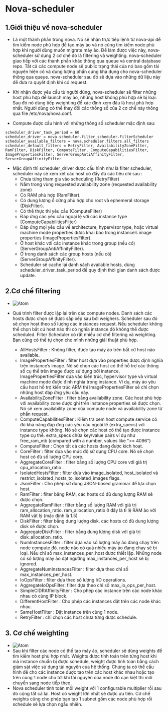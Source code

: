 # Nova-scheduler # 
## 1.Giới thiệu về nova-scheduler ## 
- Là một thành phần trong nova. Nó sẽ nhận trực tiếp lệnh từ nova-api để tìm kiếm node phù hợp để tạo máy ảo và nó cũng tim kiếm node phù hợp khi người dùng muốn migrate máy ảo. Để làm được việc này, nova-scheduler sử dụng 2 cơ chế đó là filtering và weighting. nova-scheduler giao tiếp với các thành phần khác thông qua queue và central database repo. Tất cả các compute node sẽ public trạng thái của nó bao gồm tài nguyên hiện có và dung lượng phần cứng khả dụng cho nova-scheduler thông qua queue. nova-scheduler sau đó sẽ dựa vào những dữ liệu này để đưa ra quyết định khi có request.

- Khi nhận được yêu cầu từ người dùng, nova-scheduler sẽ filter những host phù hợp để launch máy ảo, những host không phù hợp sẽ bị loại. Sau đó nó dùng tiếp weighting để xác định xem đâu là host phù hợp nhất. Người dùng có thể thay đổi các thông số của 2 cơ chế này thông qua file /etc/nova/nova.conf.

- Compute được cấu hình với những thông số scheduler mặc định sau:
```
scheduler_driver_task_period = 60
scheduler_driver = nova.scheduler.filter_scheduler.FilterScheduler
scheduler_available_filters = nova.scheduler.filters.all_filters
scheduler_default_filters = RetryFilter, AvailabilityZoneFilter, RamFilter, DiskFilter, ComputeFilter, ComputeCapabilitiesFilter, ImagePropertiesFilter, ServerGroupAntiAffinityFilter, ServerGroupAffinityFilter
```
- Mặc định thì scheduler_driver được cấu hình như là filter scheduler, scheduler này sẽ xem xét các host có đầy đủ các tiêu chí sau : 
   - Chưa từng tham gia vào scheduling (RetryFilter)
   - Nằm trong vùng requested availability zone (requested availability zone)
   - Có RAM phù hợp (RamFilter).
   - Có dung lượng ổ cứng phù hợp cho root và ephemeral storage (DiskFilter).
   - Có thể thực thi yêu cầu (ComputeFilter)
   - Đáp ứng các yêu cầu ngoại lệ với các instance type (ComputeCapabilitiesFilter)
   - Đáp ứng mọi yêu cầu về architecture, hypervisor type, hoặc virtual machine mode properties được khai báo trong instance’s image properties (ImagePropertiesFilter).
   - Ở host khác với các instance khác trong group (nếu có) (ServerGroupAntiAffinityFilter).
   - Ở trong danh sách các group hosts (nếu có) (ServerGroupAffinityFilter).
   - Scheduler sẽ cache lại danh sách available hosts, dùng scheduler_driver_task_period để quy định thời gian danh sách được update.
## 2.Cơ chế filtering ## 
- ![Atom](https://i.imgur.com/LlPqlQA.png) 
- Quá trình filter được lặp lại trên các compute nodes. Danh sách các hosts được chọn sẽ được sắp xếp sau bởi weighers. Scheduler sau đó sẽ chọn host theo số lượng các instances request. Nếu scheduler không thể chọn bất cứ host nào thì có nghĩa instance đó không thể được scheduled. Filter Scheduler có rất nhiều cơ chế filtering và weighting. Bạn cũng có thể tự chọn cho mình những giải thuật phù hợp.

  - AllHostsFilter : Không filter, được tạo máy ảo trên bất cứ host nào available.
  - ImagePropertiesFilter : filter host dựa vào properties được định nghĩa trên instance’s image. Nó sẽ chọn các host có thể hỗ trợ các thông số cụ thể trên image được sử dụng bởi instance. ImagePropertiesFilter dựa vào kiến trúc, hypervisor type và virtual machine mode được định nghĩa trong instance. Ví dụ, máy ảo yêu cầu host hỗ trợ kiến trúc ARM thì ImagePropertiesFilter sẽ chỉ chọn những host đáp ứng yêu cầu này.
  - AvailabilityZoneFilter : filter bằng availability zone. Các host phù hợp với availability zone được ghi trên instance properties sẽ được chọn. Nó sẽ xem availability zone của compute node và availability zone từ phần request.
  - ComputeCapabilitiesFilter : Kiểm tra xem host compute service có đủ khả năng đáp ứng các yêu cầu ngoài lề (extra_specs) với instance type không. Nó sẽ chọn các host có thể tạo được instance type cụ thể. extra_specs chứa key/value pairs ví dụ như free_ram_mb (compared with a number, values like ">= 4096")
  - ComputeFilter : Chọn tất cả các hosts đang được kích hoạt.
  - CoreFilter : filter dựa vào mức độ sử dụng CPU core. Nó sẽ chọn host có đủ số lượng CPU core.
  - AggregateCoreFilter : filter bằng số lượng CPU core với giá trị cpu_allocation_ratio .
  - IsolatedHostsFilter : filter dựa vào image_isolated, host_isolated và restrict_isolated_hosts_to_isolated_images flags.
  - JsonFilter : Cho phép sử dụng JSON-based grammar để lựa chọn host.
  - RamFilter : filter bằng RAM, các hosts có đủ dung lượng RAM sẽ được chọn.
  - AggregateRamFilter : filter bằng số lượng RAM với giá trị ram_allocation_ratio. ram_allocation_ratio ở đây là tỉ lệ RAM ảo với RAM vật lý (mặc định là 1.5)
  - DiskFilter : filter bằng dung lượng disk. các hosts có đủ dung lượng disk sẽ được chọn.
  - AggregateDiskFilter : filter bằng dung lượng disk với giá trị disk_allocation_ratio.
  - NumInstancesFilter : filter dựa vào số lượng máy ảo đang chạy trên node compute đó. node nào có quá nhiều máy ảo đang chạy sẽ bị loại. Nếu chỉ số max_instances_per_host đươc thiết lập. Những node có số lượng máy ảo đạt ngưỡng max_instances_per_host sẽ bị ignored.
  - AggregateNumInstancesFilter : filter dựa theo chỉ số max_instances_per_host.
  - IoOpsFilter : filter dựa theo số lượng I/O operations.
  - AggregateIoOpsFilter: filter dựa theo chỉ số max_io_ops_per_host.
  - SimpleCIDRAffinityFilter : Cho phép các instance trên các node khác nhau có cùng IP block.
  - DifferentHostFilter : Cho phép các instances đặt trên các node khác nhau.
  - SameHostFilter : Đặt instance trên cùng 1 node.
  - RetryFilter : chỉ chọn các host chưa từng được schedule.
 
## 3. Cơ chế weighting ## 
- ![Atom](https://i.imgur.com/rM1mGbn.png) 
- Sau khi filter các node có thể tạo máy ảo, scheduler sẽ dùng weights để tìm kiếm host phù hợp nhất. Weights được tính toán trên từng host khi mà instance chuẩn bị được schedule, weight được tính toán bằng cách giám sát việc sử dụng tài nguyên của hệ thống. Chúng ta có thể cầu hình để cho các instance được tạo trên các host khác nhau hoặc tạo trên cùng 1 node cho tới khi tài nguyên của node đó cạn kiệt thì mới chuyển sang node tiếp theo.
- Nova scheduler tính toán mỗi weight với 1 configurable multiplier rồi sau đó cộng tất cả lại. Host có weight lớn nhất sẽ được ưu tiên. Cơ chế weights cũng cho phép bạn tạo 1 subnet gồm các node phù hợp rồi schedule sẽ lựa chọn ngẫu nhiên.



